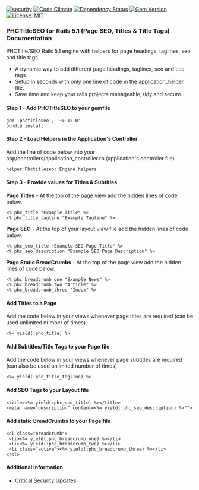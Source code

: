 [![security](https://hakiri.io/github/PHCNetworks/phc-titleseo/master.svg)](https://hakiri.io/github/PHCNetworks/phc-titleseo/master)
[![Code Climate](https://codeclimate.com/github/PHCNetworks/phc-titleseo/badges/gpa.svg)](https://codeclimate.com/github/PHCNetworks/phc-titleseo)
[![Dependency Status](https://gemnasium.com/badges/github.com/PHCNetworks/phc-titleseo.svg)](https://gemnasium.com/github.com/PHCNetworks/phc-titleseo)
[![Gem Version](https://badge.fury.io/rb/phctitleseo.svg)](https://badge.fury.io/rb/phctitleseo)
[![License: MIT](https://img.shields.io/badge/License-MIT-blue.svg)](https://github.com/PHCNetworks/phc-titleseo/blob/master/MIT-LICENSE)  

### PHCTitleSEO for Rails 5.1 (Page SEO, Titles & Title Tags) Documentation
PHCTitle/SEO Rails 5.1 engine with helpers for page headings, taglines, seo and title tags.

* A dynamic way to add different page headings, taglines, seo and title tags.
* Setup in seconds with only one line of code in the application_helper file.
* Save time and keep your rails projects manageable, tidy and secure.

#### Step 1 - Add PHCTitleSEO to your gemfile  

	gem 'phctitleseo', '~> 12.0'
	bundle install

#### Step 2 - Load Helpers in the Application's Controller
Add the line of code below into your app/controllers/application_controller.rb (application's controller file).  

	helper Phctitleseo::Engine.helpers

#### Step 3 - Provide values for Titles & Subtitles
**Page Titles** - At the top of the page view add the hidden lines of code below.

	<% phc_title "Example Title" %>
	<% phc_title_tagline "Example Tagline" %>

**Page SEO** - At the top of your layout view file add the hidden lines of code below.

	<% phc_seo_title "Example SEO Page Title" %>
	<% phc_seo_description "Example SEO Page Description" %>

**Page Static BreadCrumbs** - At the top of the page view add the hidden lines of code below.

	<% phc_breadcrumb_one "Example News" %>
	<% phc_breadcrumb_two "Article" %>
	<% phc_breadcrumb_three "Index" %>


#### Add Titles to a Page  
Add the code below in your views whenever page titles are required (can be used unlimited number of times).  

	<%= yield(:phc_title) %>

#### Add Subtitles/Title Tags to your Page file
Add the code below in your views whenever page subtitles are required (can also be used unlimited number of times).  

	<%= yield(:phc_title_tagline) %>

#### Add SEO Tags to your Layout file

	<title><%= yield(:phc_seo_title) %></title>
	<meta name="description" content=<%= yield(:phc_seo_description) %>"">

#### Add static BreadCrumbs to your Page file

	<ol class="breadcrumb">
	 <li><%= yield(:phc_breadcrumb_one) %></li>
	 <li><%= yield(:phc_breadcrumb_two) %></li>
	 <li class="active"><%= yield(:phc_breadcrumb_three) %></li>
	</ol>

#### Additional Information

- [Critical Security Updates](https://github.com/PHCNetworks/phc-titleseo/wiki/Critical-Security-Updates)

